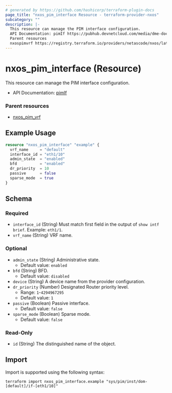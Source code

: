 ```yaml
---
# generated by https://github.com/hashicorp/terraform-plugin-docs
page_title: "nxos_pim_interface Resource - terraform-provider-nxos"
subcategory: ""
description: |-
  This resource can manage the PIM interface configuration.
  API Documentation: pimIf https://pubhub.devnetcloud.com/media/dme-docs-10-2-2/docs/Layer%203/pim:If/
  Parent resources
  nxospimvrf https://registry.terraform.io/providers/netascode/nxos/latest/docs/resources/pim_vrf
---
```


# nxos_pim_interface (Resource)

This resource can manage the PIM interface configuration.

- API Documentation: [pimIf](https://pubhub.devnetcloud.com/media/dme-docs-10-2-2/docs/Layer%203/pim:If/)

### Parent resources

- [nxos_pim_vrf](https://registry.terraform.io/providers/netascode/nxos/latest/docs/resources/pim_vrf)

## Example Usage

```terraform
resource "nxos_pim_interface" "example" {
  vrf_name     = "default"
  interface_id = "eth1/10"
  admin_state  = "enabled"
  bfd          = "enabled"
  dr_priority  = 10
  passive      = false
  sparse_mode  = true
}
```

<!-- schema generated by tfplugindocs -->
## Schema

### Required

- `interface_id` (String) Must match first field in the output of `show intf brief`. Example: `eth1/1`.
- `vrf_name` (String) VRF name.

### Optional

- `admin_state` (String) Administrative state.
  - Default value: `enabled`
- `bfd` (String) BFD.
  - Default value: `disabled`
- `device` (String) A device name from the provider configuration.
- `dr_priority` (Number) Designated Router priority level.
  - Range: `1`-`4294967295`
  - Default value: `1`
- `passive` (Boolean) Passive interface.
  - Default value: `false`
- `sparse_mode` (Boolean) Sparse mode.
  - Default value: `false`

### Read-Only

- `id` (String) The distinguished name of the object.

## Import

Import is supported using the following syntax:

```shell
terraform import nxos_pim_interface.example "sys/pim/inst/dom-[default]/if-[eth1/10]"
```
